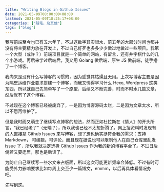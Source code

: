 ```yaml
---
title: "Writing Blogs in Github Issues"
date: 2021-05-09T00:00:00+08:00
lastmod: 2021-05-09T18:25:17+08:00
categories: ["随笔，及其他"]
tags: ["blog"]
---
```


我写前端至今也已有五六年了，不过这数字其实很水，前五年的大部分时间也都并没有将主要精力放在开发上，不过自己好歹也多多少少做过地做过一些项目。我第一个大型（或许？）前端项目就是一个简单的网站，有留言，还有井字棋什么的几个小游戏。再后来学过后端后，我又用 Golang 做后端，原生 JS 做前端，徒手撸了一个博客。

我向来是没有什么写博客的习惯的，因为感觉其枯燥且无用。上次写博客主要是因为隔壁运维作业要求搭建一个博客，而我又懒得学习什么 Hexo, Wordpress 这类东西，所以就自己先简单写了一个原型，后续又不断完善，时而不时水几篇文章，然后就有了这个博客。

不过现在这个博客已经被废弃了，一是因为博客源码太烂，二是因为文章太水，所以不愿再维护了。

但是我时而又萌生了继续写点博客的想法，然而正如杜拉斯在《情人》的开头所言，“我已经老了”（无端？），所以我也已经不太想折腾了。网上搜资料时发现有的人直接拿 Github Issues 来写博客，想了想也确实挺符合我的需求：支持 Markdown， 可编辑，可评论，而且现在据说也可以限制他人在自己仓库里乱发 issue 了，所以我就决定选择 Github Issues 作为我的新的博客平台了。不过日后倘若又要迁居，那也是后话了。

为防止自己继续写一些水文来占版面，所以这次可能更新频率会降低。不过有时可能受外力影响要求比如每周上交至少一篇博文，emmm，以后再具体看情况办吧。

先写到这。